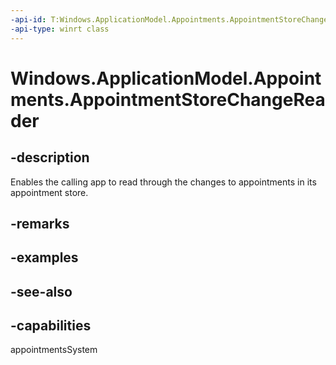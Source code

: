 ```yaml
---
-api-id: T:Windows.ApplicationModel.Appointments.AppointmentStoreChangeReader
-api-type: winrt class
---
```


<!-- Class syntax.
public class AppointmentStoreChangeReader : Windows.ApplicationModel.Appointments.IAppointmentStoreChangeReader
-->

# Windows.ApplicationModel.Appointments.AppointmentStoreChangeReader

## -description
Enables the calling app to read through the changes to appointments in its appointment store.

## -remarks


## -examples

## -see-also

## -capabilities
appointmentsSystem
